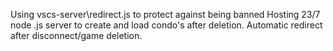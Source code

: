 Using vscs-server\redirect.js to protect against being banned
Hosting 23/7 node .js server to create and load condo's after deletion.
Automatic redirect after disconnect/game deletion.
